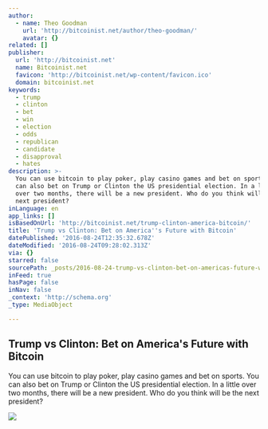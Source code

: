 ```yaml
---
author:
  - name: Theo Goodman
    url: 'http://bitcoinist.net/author/theo-goodman/'
    avatar: {}
related: []
publisher:
  url: 'http://bitcoinist.net'
  name: Bitcoinist.net
  favicon: 'http://bitcoinist.net/wp-content/favicon.ico'
  domain: bitcoinist.net
keywords:
  - trump
  - clinton
  - bet
  - win
  - election
  - odds
  - republican
  - candidate
  - disapproval
  - hates
description: >-
  You can use bitcoin to play poker, play casino games and bet on sports. You
  can also bet on Trump or Clinton the US presidential election. In a little
  over two months, there will be a new president. Who do you think will be the
  next president?
inLanguage: en
app_links: []
isBasedOnUrl: 'http://bitcoinist.net/trump-clinton-america-bitcoin/'
title: 'Trump vs Clinton: Bet on America''s Future with Bitcoin'
datePublished: '2016-08-24T12:35:32.678Z'
dateModified: '2016-08-24T09:28:02.313Z'
via: {}
starred: false
sourcePath: _posts/2016-08-24-trump-vs-clinton-bet-on-americas-future-with-bitcoin.md
inFeed: true
hasPage: false
inNav: false
_context: 'http://schema.org'
_type: MediaObject

---
```

<article style=""><h1>Trump vs Clinton: Bet on America's Future with Bitcoin</h1><p>You can use bitcoin to play poker, play casino games and bet on sports. You can also bet on Trump or Clinton the US presidential election. In a little over two months, there will be a new president. Who do you think will be the next president?</p><img src="http://bitcoinist.net/wp-content/uploads/2016/08/predictit.png" /></article>